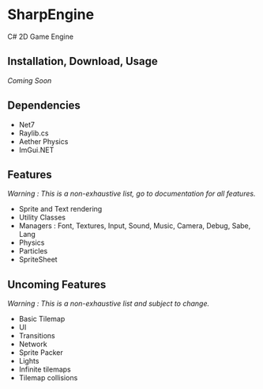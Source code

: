 # SharpEngine

C# 2D Game Engine

## Installation, Download, Usage

*Coming Soon*

## Dependencies

- Net7
- Raylib.cs
- Aether Physics
- ImGui.NET

## Features

*Warning : This is a non-exhaustive list, go to documentation for all features.*

- Sprite and Text rendering
- Utility Classes
- Managers : Font, Textures, Input, Sound, Music, Camera, Debug, Sabe, Lang
- Physics
- Particles
- SpriteSheet

## Uncoming Features

*Warning : This is a non-exhaustive list and subject to change.*

- Basic Tilemap
- UI
- Transitions
- Network
- Sprite Packer
- Lights
- Infinite tilemaps
- Tilemap collisions
